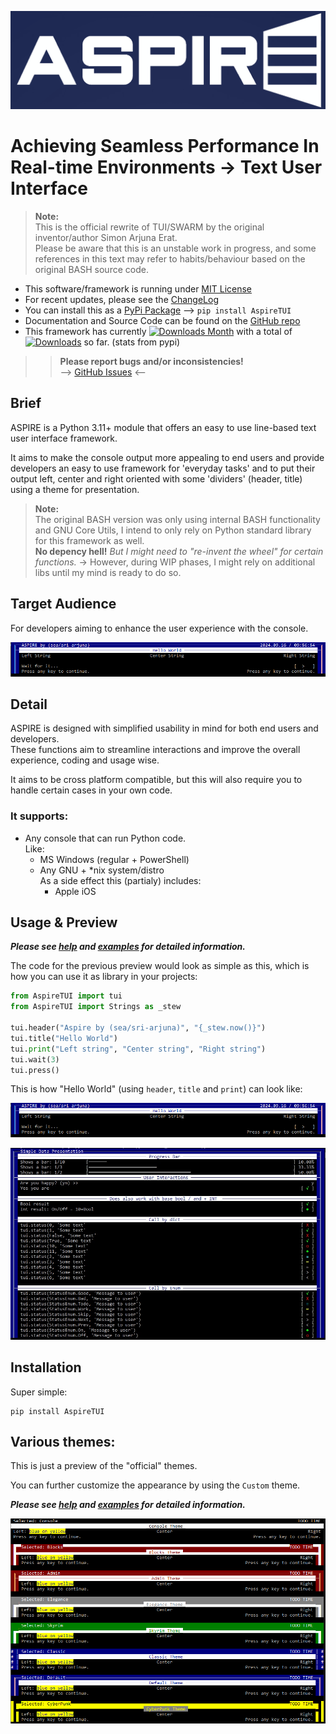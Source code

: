 ![Logo](https://github.com/sri-arjuna/Aspire/blob/master/docs/img/ASPIRE_Logo.png?raw=true)

Achieving Seamless Performance In Real-time Environments -> Text User Interface
===============================================================================

> **Note:** \
> This is the official rewrite of TUI/SWARM by the original inventor/author Simon Arjuna Erat. \
> Please be aware that this is an unstable work in progress, and some references in this text may refer to habits/behaviour based on the original BASH source code.

* This software/framework is running under [MIT License](https://github.com/sri-arjuna/Aspire/blob/master/docs/LICENSE.txt)
* For recent updates, please see the [ChangeLog](https://github.com/sri-arjuna/Aspire/blob/master/docs/ChangeLog.md)
* You can install this as a [PyPi Package](https://pypi.org/project/AspireTUI/) --> ``pip install AspireTUI``
* Documentation and Source Code can be found on the [GitHub repo](https://github.com/sri-arjuna/Aspire)
* This framework has currently [![Downloads Month](https://static.pepy.tech/badge/AspireTUI/month)](https://pepy.tech/project/AspireTUI) with a total of [![Downloads](https://static.pepy.tech/badge/AspireTUI)](https://pepy.tech/project/AspireTUI) so far. (stats from pypi)

>> __Please report bugs and/or inconsistencies!__ \
>> --> [GitHub Issues](https://github.com/sri-arjuna/ASPIRE/issues) <--


Brief
-----
ASPIRE is a Python 3.11+ module that offers an easy to use line-based text user interface framework.

It aims to make the console output more appealing to end users and provide developers an easy to use framework for 'everyday tasks' and to put their output left, center and right oriented with some 'dividers' (header, title) using a theme for presentation.

> __Note:__\
> The original BASH version was only using internal BASH functionality and GNU Core Utils, I intend to only rely on Python standard library for this framework as well. \
> __No depency hell!__ *But I might need to "*re-invent the wheel*" for certain functions.* -> However, during WIP phases, I might rely on additional libs until my mind is ready to do so.


Target Audience
---------------
For developers aiming to enhance the user experience with the console.

![HelloWorld](https://github.com/sri-arjuna/Aspire/blob/master/docs/img/HelloWorld.jpg?raw=true)


Detail
------

ASPIRE is designed with simplified usability in mind for both end users and developers. \
These functions aim to streamline interactions and improve the overall experience, coding and usage wise.

It aims to be cross platform compatible, but this will also require you to handle certain cases in your own code.

### It supports:
* Any console that can run Python code.\
Like:
	* MS Windows (regular + PowerShell)
	* Any GNU + *nix system/distro \
	As a side effect this (partialy) includes:
		* Apple iOS


Usage & Preview
---------------

___Please see [help](https://github.com/sri-arjuna/Aspire/blob/master/docs/help) and [examples](https://github.com/sri-arjuna/Aspire/blob/master/docs/examples) for detailed information.___

The code for the previous preview would look as simple as this, which is how you can use it as library in your projects:

```py
from AspireTUI import tui
from AspireTUI import Strings as _stew

tui.header("Aspire by (sea/sri-arjuna)", "{_stew.now()}")
tui.title("Hello World")
tui.print("Left string", "Center string", "Right string")
tui.wait(3)
tui.press()
```

This is how "Hello World" (using ``header``, ``title`` and ``print``) can look like:

![HelloWorld](https://github.com/sri-arjuna/Aspire/blob/master/docs/img/HelloWorld.jpg?raw=true)

![User Interactions](https://github.com/sri-arjuna/Aspire/blob/master/docs/img/yesno_status.jpg?raw=true)


Installation
------------

Super simple:
```
pip install AspireTUI
```


Various themes:
---------------

This is just a preview of the "official" themes.

You can further customize the appearance by using the ``Custom`` theme.

___Please see [help](https://github.com/sri-arjuna/Aspire/blob/master/docs/help) and [examples](https://github.com/sri-arjuna/Aspire/blob/master/docs/examples) for detailed information.___

![Themes Preview](https://github.com/sri-arjuna/Aspire/blob/master/docs/img/themes.jpg?raw=true)
